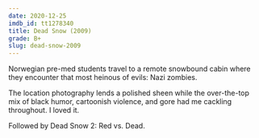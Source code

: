 ```yaml
---
date: 2020-12-25
imdb_id: tt1278340
title: Dead Snow (2009)
grade: B+
slug: dead-snow-2009
---
```


Norwegian pre-med students travel to a remote snowbound cabin where they encounter that most heinous of evils: Nazi zombies.

The location photography lends a polished sheen while the over-the-top mix of black humor, cartoonish violence, and gore had me cackling throughout. I loved it.

Followed by <span data-imdb-id="tt2832470">Dead Snow 2: Red vs. Dead</span>.